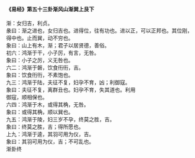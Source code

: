 <font face=微软雅黑>

#### 《易经》第五十三卦渐风山渐巽上艮下   

渐：女归吉，利贞。   
彖曰：渐之进也，女归吉也。进得位，往有功也。进以正，可以正邦也。其位刚，得中也。止而巽，动不穷也。   
象曰：山上有木，渐；君子以居贤德，善俗。   
初六：鸿渐于干，小子厉，有言，无咎。   
象曰：小子之厉，义无咎也。   
六二：鸿渐于磐，饮食衎衎，吉。   
象曰：饮食衎衎，不素饱也。   
九三：鸿渐于陆，夫征不复，妇孕不育，凶；利御寇。   
象曰：夫征不复，离群丑也。妇孕不育，失其道也。利用   
御寇，顺相保也。   
六四：鸿渐于木，或得其桷，无咎。   
象曰：或得其桷，顺以巽也。   
九五：鸿渐于陵，妇三岁不孕，终莫之胜，吉。   
象曰：终莫之胜，吉；得所愿也。   
上九：鸿渐于逵，其羽可用为仪，吉。   
象曰：其羽可用为仪，吉；不可乱也。   
渐卦终   

</font>
